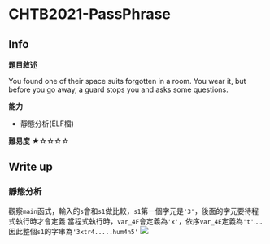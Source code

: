 CHTB2021-PassPhrase
===
## Info
**題目敘述**

You found one of their space suits forgotten in a room. You wear it, but before you go away, a guard stops you and asks some questions.

**能力**
- 靜態分析(ELF檔)


**難易度**
★☆☆☆☆


## Write up
### 靜態分析
觀察`main`函式，輸入的`s`會和`s1`做比較，`s1`第一個字元是`'3'`，後面的字元要待程式執行時才會定義
當程式執行時，`var_4F`會定義為`'x'`，依序`var_4E`定義為`'t'`....  
因此整個`s1`的字串為`'3xtr4.....hum4n5'`
![](https://i.imgur.com/2Mpk6Ma.png)
